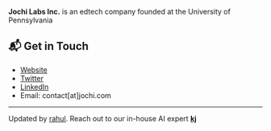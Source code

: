 **Jochi Labs Inc.** is an edtech company founded at the University of Pennsylvania

## 📬 Get in Touch

- [Website](www.jochi.com)
- [Twitter](www.x.com/usejochi)
- [LinkedIn](https://www.linkedin.com/company/jochi)
- Email: contact[at]jochi.com

---

Updated by [rahul](github.com/rnambs). Reach out to our in-house AI expert **[kj](github.com/kjaisingh)**
